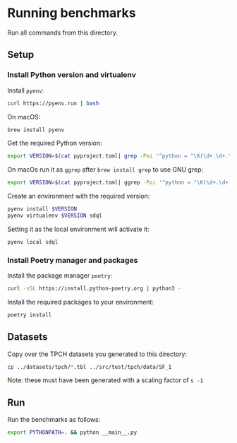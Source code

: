 # Running benchmarks

Run all commands from this directory.

## Setup

### Install Python version and virtualenv

Install `pyenv`:
```sh
curl https://pyenv.run | bash
```

On macOS:
```sh
brew install pyenv
```

Get the required Python version:
```sh
export VERSION=$(cat pyproject.toml| grep -Poi '^python = "\K(\d+.\d+.\d+)')
```

On macOs run it as `ggrep` after `brew install grep` to use GNU grep:
```sh
export VERSION=$(cat pyproject.toml| ggrep -Poi '^python = "\K(\d+.\d+.\d+)')
```

Create an environment with the required version:
```sh
pyenv install $VERSION
pyenv virtualenv $VERSION sdql
```

Setting it as the local environment will activate it:
```sh
pyenv local sdql
```

### Install Poetry manager and packages

Install the package manager `poetry`:
```sh
curl -sSL https://install.python-poetry.org | python3 -
```

Install the required packages to your environment:

```sh
poetry install
```

## Datasets

Copy over the TPCH datasets you generated to this directory:

```sh
cp ../datasets/tpch/*.tbl ../src/test/tpch/data/SF_1
```

Note: these must have been generated with a scaling factor of `s -1`

## Run

Run the benchmarks as follows:

```sh
export PYTHONPATH=. && python __main__.py
```
